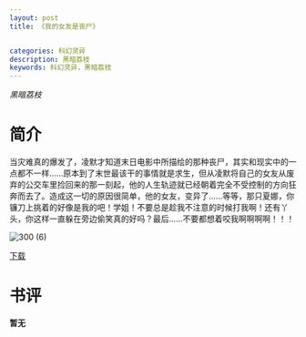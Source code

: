 ```yaml
---
layout: post
title: 《我的女友是丧尸》


categories: 科幻灵异
description: 黑暗荔枝
keywords: 科幻灵异，黑暗荔枝
---
```


*黑暗荔枝*

# 简介

当灾难真的爆发了，凌默才知道末日电影中所描绘的那种丧尸，其实和现实中的一点都不一样……原本到了末世最该干的事情就是求生，但从凌默将自己的女友从废弃的公交车里捡回来的那一刻起，他的人生轨迹就已经朝着完全不受控制的方向狂奔而去了。造成这一切的原因很简单，他的女友，变异了……等等，那只夏娜，你镰刀上挑着的好像是我的吧！学姐！不要总是趁我不注意的时候打我啊！还有丫头，你这样一直躲在旁边偷笑真的好吗？最后……不要都想着咬我啊啊啊啊！！！

![300 (6)](http://tvax4.sinaimg.cn/large/008dGP0Fgy1gty5zid1pkj308c0b4jrs.jpg)

[下载](https://link.jscdn.cn/1drv/aHR0cHM6Ly8xZHJ2Lm1zL3QvcyFBaGU2R2dNWmVFb2poR09fS09rOE1TcEhSY0dJP2U9dHlRYTVz.txt)

# 书评
**暂无**
